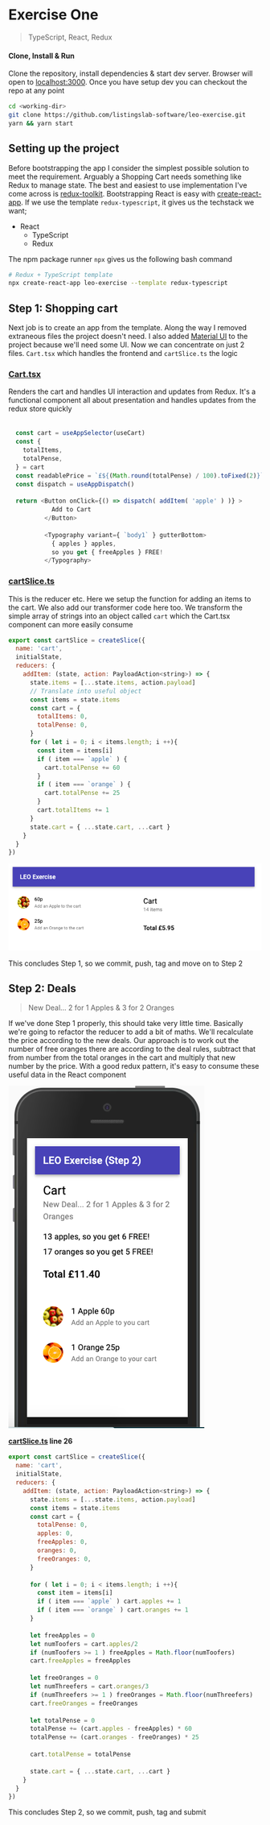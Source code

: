 
# Exercise One

> TypeScript, React, Redux

#### Clone, Install & Run

Clone the repository, install dependencies & start dev server. Browser will open to [localhost:3000](http://localhost:3000). Once you have setup dev you can checkout the repo at any point

```bash
cd <working-dir>
git clone https://github.com/listingslab-software/leo-exercise.git
yarn && yarn start
```

## Setting up the project

Before bootstrapping the app I consider the simplest possible solution to meet the requirement. Arguably a Shopping Cart needs something like Redux to manage state. The best and easiest to use implementation I've come across is [redux-toolkit](https://redux-toolkit.js.org). Bootstrapping React is easy with [create-react-app](https://reactjs.org/docs/create-a-new-react-app.html). If we use the template `redux-typescript`, it gives us the techstack we want; 

- React
	- TypeScript
	- Redux

The npm package runner `npx` gives us the following bash command 

```bash
# Redux + TypeScript template
npx create-react-app leo-exercise --template redux-typescript
````

## Step 1: Shopping cart 

Next job is to create an app from the template. Along the way I removed extraneous files the project doesn't need. I also added [Material UI](https://material-ui.com) to the project because we'll need some UI. Now we can concentrate on just 2 files. `Cart.tsx` which handles the frontend and `cartSlice.ts` the logic

### [Cart.tsx](./src/features/cart/Cart.tsx)

Renders the cart and handles UI interaction and updates from Redux. It's a functional component all about presentation and handles updates from the redux store quickly

```javascript

  const cart = useAppSelector(useCart)
  const { 
    totalItems,
    totalPense, 
  } = cart
  const readablePrice = `£${(Math.round(totalPense) / 100).toFixed(2)}`
  const dispatch = useAppDispatch()

  return <Button onClick={() => dispatch( addItem( 'apple' ) )} >
            Add to Cart
          </Button>

          <Typography variant={ `body1` } gutterBottom>
            { apples } apples, 
            so you get { freeApples } FREE!
          </Typography>

```

### [cartSlice.ts](./src/features/cart/cartSlice.ts)

This is the reducer etc. Here we setup the function for adding an items to the cart. We also add our transformer code here too. We transform the simple array of strings into an object called `cart` which the Cart.tsx component can more easily consume

```javascript
export const cartSlice = createSlice({
  name: 'cart',
  initialState,
  reducers: {
    addItem: (state, action: PayloadAction<string>) => {
      state.items = [...state.items, action.payload]
      // Translate into useful object
      const items = state.items
      const cart = {
        totalItems: 0,
        totalPense: 0,
      }
      for ( let i = 0; i < items.length; i ++){
        const item = items[i]
        if ( item === `apple` ) {
          cart.totalPense += 60
        }
        if ( item === `orange` ) {
          cart.totalPense += 25
        }
        cart.totalItems += 1
      }
      state.cart = { ...state.cart, ...cart }
    }
  }
})
```

![screenshot](./public/png/step1.png) 

This concludes Step 1, so we commit, push, tag and move on to Step 2

## Step 2: Deals

> New Deal... 2 for 1 Apples & 3 for 2 Oranges

If we've done Step 1 properly, this should take very little time. Basically we're going to refactor the reducer to add a bit of maths. We'll recalculate the price according to the new deals. Our approach is to work out the number of free oranges there are according to the deal rules, subtract that from number from the total oranges in the cart and multiply that new number by the price. With a good redux pattern, it's easy to consume these useful data in the React component 

![screenshot](./public/png/step2.png) 

**[cartSlice.ts](./src/features/cart/cartSlice.ts) line 26**

```javascript
export const cartSlice = createSlice({
  name: 'cart',
  initialState,
  reducers: {
    addItem: (state, action: PayloadAction<string>) => {
      state.items = [...state.items, action.payload]
      const items = state.items
      const cart = {
        totalPense: 0,
        apples: 0,
        freeApples: 0,
        oranges: 0,
        freeOranges: 0,
      }
      
      for ( let i = 0; i < items.length; i ++){
        const item = items[i]
        if ( item === `apple` ) cart.apples += 1
        if ( item === `orange` ) cart.oranges += 1
      }

      let freeApples = 0
      let numToofers = cart.apples/2
      if (numToofers >= 1 ) freeApples = Math.floor(numToofers)
      cart.freeApples = freeApples
    
      let freeOranges = 0
      let numThreefers = cart.oranges/3
      if (numThreefers >= 1 ) freeOranges = Math.floor(numThreefers)
      cart.freeOranges = freeOranges

      let totalPense = 0
      totalPense += (cart.apples - freeApples) * 60
      totalPense += (cart.oranges - freeOranges) * 25

      cart.totalPense = totalPense

      state.cart = { ...state.cart, ...cart }
    }
  }
})
```

This concludes Step 2, so we commit, push, tag and submit